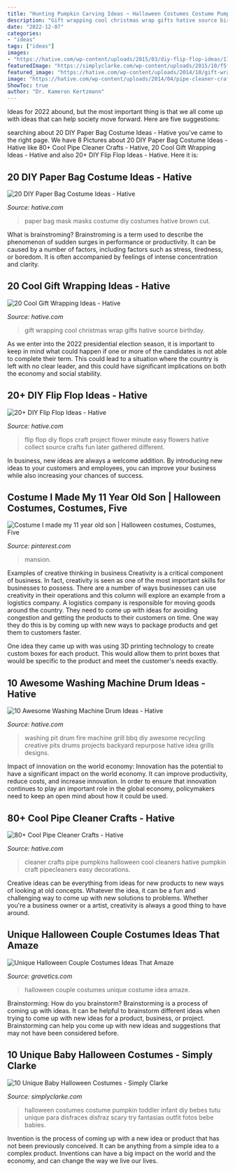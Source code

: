 ```yaml
---
title: "Hunting Pumpkin Carving Ideas ~ Halloween Costumes Costume Pumpkin Toddler Infant Diy Bebes Tutu Unique Para Disfraces Disfraz Scary Try Fantasias Outfit Fotos Bebe Babies"
description: "Gift wrapping cool christmas wrap gifts hative source birthday"
date: "2022-12-07"
categories:
- "ideas"
tags: ["ideas"]
images:
- "https://hative.com/wp-content/uploads/2015/03/diy-flip-flop-ideas/17-creative-and-fun-diy-flip-flop.jpg"
featuredImage: "https://simplyclarke.com/wp-content/uploads/2015/10/f5f4c5fd3aa20f2d0c4650ba77415539.jpg"
featured_image: "https://hative.com/wp-content/uploads/2014/10/gift-wrapping-ideas/6-cool-gift-wrapping-ideas.jpg"
image: "https://hative.com/wp-content/uploads/2014/04/pipe-cleaner-crafts/27-pumpkins-pip-cleaner-crafts.jpg"
ShowToc: true
author: "Dr. Kameron Kertzmann"
---
```



Ideas for 2022 abound, but the most important thing is that we all come up with ideas that can help society move forward. Here are five suggestions: 

	

		
searching about 20 DIY Paper Bag Costume Ideas - Hative you've came to the right page. We have 8 Pictures about 20 DIY Paper Bag Costume Ideas - Hative like 80+ Cool Pipe Cleaner Crafts - Hative, 20 Cool Gift Wrapping Ideas - Hative and also 20+ DIY Flip Flop Ideas - Hative. Here it is:
		
    
## 20 DIY Paper Bag Costume Ideas - Hative

<img loading=lazy src="https://hative.com/wp-content/uploads/2014/10/paper-bag-costume-ideas/18-paper-bag-masks.jpg" onerror="this.onerror=null;this.src='https://tse4.mm.bing.net/th?id=OIP.mssmLV_LW1cNC2GEZFrM8gHaJ4&amp;pid=15.1';" alt="20 DIY Paper Bag Costume Ideas - Hative">

_Source: hative.com_

>paper bag mask masks costume diy costumes hative brown cut. 

	

What is brainstroming?
Brainstroming is a term used to describe the phenomenon of sudden surges in performance or productivity. It can be caused by a number of factors, including factors such as stress, tiredness, or boredom. It is often accompanied by feelings of intense concentration and clarity.

    
## 20 Cool Gift Wrapping Ideas - Hative

<img loading=lazy src="https://hative.com/wp-content/uploads/2014/10/gift-wrapping-ideas/6-cool-gift-wrapping-ideas.jpg" onerror="this.onerror=null;this.src='https://tse1.mm.bing.net/th?id=OIP.ivXrF4FtlkXiWM2FG96I5gHaI0&amp;pid=15.1';" alt="20 Cool Gift Wrapping Ideas - Hative">

_Source: hative.com_

>gift wrapping cool christmas wrap gifts hative source birthday. 

	

As we enter into the 2022 presidential election season, it is important to keep in mind what could happen if one or more of the candidates is not able to complete their term. This could lead to a situation where the country is left with no clear leader, and this could have significant implications on both the economy and social stability.

    
## 20+ DIY Flip Flop Ideas - Hative

<img loading=lazy src="https://hative.com/wp-content/uploads/2015/03/diy-flip-flop-ideas/17-creative-and-fun-diy-flip-flop.jpg" onerror="this.onerror=null;this.src='https://tse2.mm.bing.net/th?id=OIP.s1copaAYPLFhME-fPltBBQHaJs&amp;pid=15.1';" alt="20+ DIY Flip Flop Ideas - Hative">

_Source: hative.com_

>flip flop diy flops craft project flower minute easy flowers hative collect source crafts fun later gathered different. 

	

In business, new ideas are always a welcome addition. By introducing new ideas to your customers and employees, you can improve your business while also increasing your chances of success.

    
## Costume I Made My 11 Year Old Son | Halloween Costumes, Costumes, Five

<img loading=lazy src="https://i.pinimg.com/736x/05/5f/6f/055f6f5cb4d2ddfcb74999dc1aabb5ed--year-old-sons.jpg" onerror="this.onerror=null;this.src='https://tse1.mm.bing.net/th?id=OIP.TvJlWz5RZsQG6z2xpFn6ZAHaJ4&amp;pid=15.1';" alt="Costume I made my 11 year old son | Halloween costumes, Costumes, Five">

_Source: pinterest.com_

>mansion. 

	

Examples of creative thinking in business
Creativity is a critical component of business. In fact, creativity is seen as one of the most important skills for businesses to possess. There are a number of ways businesses can use creativity in their operations and this column will explore an example from a logistics company. 
A logistics company is responsible for moving goods around the country. They need to come up with ideas for avoiding congestion and getting the products to their customers on time. One way they do this is by coming up with new ways to package products and get them to customers faster.

One idea they came up with was using 3D printing technology to create custom boxes for each product. This would allow them to print boxes that would be specific to the product and meet the customer's needs exactly.

    
## 10 Awesome Washing Machine Drum Ideas - Hative

<img loading=lazy src="https://hative.com/wp-content/uploads/2014/10/washing-machine-drum-ideas/8-washing-machine-drum-fire-pit.jpg" onerror="this.onerror=null;this.src='https://tse1.mm.bing.net/th?id=OIP.p1x9cTRoiq6hB2_vTcSDHAHaHt&amp;pid=15.1';" alt="10 Awesome Washing Machine Drum Ideas - Hative">

_Source: hative.com_

>washing pit drum fire machine grill bbq diy awesome recycling creative pits drums projects backyard repurpose hative idea grills designs. 

	

Impact of innovation on the world economy:
Innovation has the potential to have a significant impact on the world economy. It can improve productivity, reduce costs, and increase innovation. In order to ensure that innovation continues to play an important role in the global economy, policymakers need to keep an open mind about how it could be used.

    
## 80+ Cool Pipe Cleaner Crafts - Hative

<img loading=lazy src="https://hative.com/wp-content/uploads/2014/04/pipe-cleaner-crafts/27-pumpkins-pip-cleaner-crafts.jpg" onerror="this.onerror=null;this.src='https://tse4.mm.bing.net/th?id=OIP.XDLxJ86tal68soAuzi-UZwHaE8&amp;pid=15.1';" alt="80+ Cool Pipe Cleaner Crafts - Hative">

_Source: hative.com_

>cleaner crafts pipe pumpkins halloween cool cleaners hative pumpkin craft pipecleaners easy decorations. 

	

Creative ideas can be everything from ideas for new products to new ways of looking at old concepts. Whatever the idea, it can be a fun and challenging way to come up with new solutions to problems. Whether you're a business owner or a artist, creativity is always a good thing to have around.

    
## Unique Halloween Couple Costumes Ideas That Amaze

<img loading=lazy src="https://www.gravetics.com/wp-content/uploads/2017/07/GREAT-Couple-Halloween-Costume-Idea.jpg" onerror="this.onerror=null;this.src='https://tse4.mm.bing.net/th?id=OIP.c4WM9ZNeFJETmRgkAmc7AgHaNB&amp;pid=15.1';" alt="Unique Halloween Couple Costumes Ideas That Amaze">

_Source: gravetics.com_

>halloween couple costumes unique costume idea amaze. 

	

Brainstorming: How do you brainstorm?
Brainstorming is a process of coming up with ideas. It can be helpful to brainstorm different ideas when trying to come up with new ideas for a product, business, or project. Brainstorming can help you come up with new ideas and suggestions that may not have been considered before.

    
## 10 Unique Baby Halloween Costumes - Simply Clarke

<img loading=lazy src="https://simplyclarke.com/wp-content/uploads/2015/10/f5f4c5fd3aa20f2d0c4650ba77415539.jpg" onerror="this.onerror=null;this.src='https://tse3.mm.bing.net/th?id=OIP.E5H-KIIOv4-gRqkqLKKBvwHaKm&amp;pid=15.1';" alt="10 Unique Baby Halloween Costumes - Simply Clarke">

_Source: simplyclarke.com_

>halloween costumes costume pumpkin toddler infant diy bebes tutu unique para disfraces disfraz scary try fantasias outfit fotos bebe babies. 

	

Invention is the process of coming up with a new idea or product that has not been previously conceived. It can be anything from a simple idea to a complex product. Inventions can have a big impact on the world and the economy, and can change the way we live our lives.

